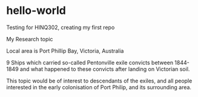 # hello-world
Testing for HINQ302, creating my first repo

My Research topic

Local area is Port Phillip Bay, Victoria, Australia

9 Ships which carried so-called Pentonville exile convicts between 1844-1849 and what happened to these convicts after landing on Victorian soil.

This topic would be of interest to descendants of the exiles, and all people interested in the early colonisation of Port Philip, and its surrounding area.
